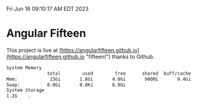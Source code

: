 Fri Jun 16 09:10:17 AM EDT 2023

# Angular Fifteen


This project is live at [https://angularfifteen.github.io](https://angularfifteen.github.io "fifteen!") thanks to Github.

```bash
System Memory
               total        used        free      shared  buff/cache   available
Mem:            15Gi       1.8Gi       4.0Gi       906Mi       9.4Gi        12Gi
Swap:          8.0Gi       0.0Ki       8.0Gi
System Storage
1.2G	.
